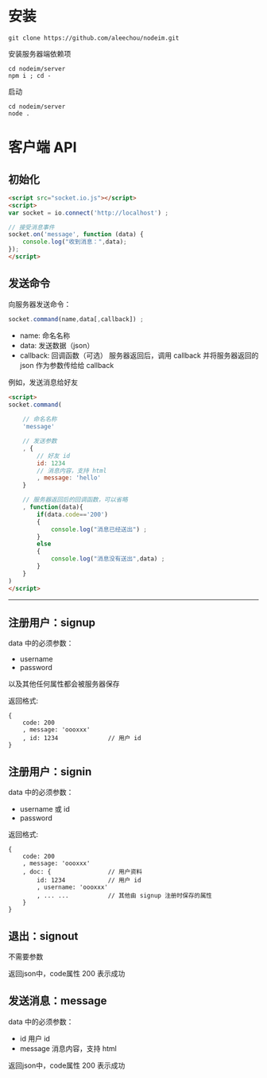 
# 安装

```
git clone https://github.com/aleechou/nodeim.git
```

安装服务器端依赖项
```
cd nodeim/server
npm i ; cd -
```

启动
```
cd nodeim/server
node .
```


# 客户端 API

## 初始化

```html
<script src="socket.io.js"></script>
<script>
var socket = io.connect('http://localhost') ;

// 接受消息事件
socket.on('message', function (data) {
	console.log("收到消息：",data);
});
</script>
```

## 发送命令

向服务器发送命令：

```javascript
socket.command(name,data[,callback]) ;
```
* name: 命名名称
* data: 发送数据（json）
* callback: 回调函数（可选）
	服务器返回后，调用 callback 并将服务器返回的 json 作为参数传给给 callback


例如，发送消息给好友

```html
<script>
socket.command(
	
	// 命名名称
	'message'

	// 发送参数	
	, {
		// 好友 id
		id: 1234
		// 消息内容，支持 html
		, message: 'hello'
	}

	// 服务器返回后的回调函数，可以省略
	, function(data){				
		if(data.code=='200')
		{
			console.log("消息已经送出") ;
		}
		else
		{
			console.log("消息没有送出",data) ;
		}
	}
)
</script>
```

---

## 注册用户：signup

data 中的必须参数：

* username
* password

以及其他任何属性都会被服务器保存

返回格式:
```
{
	code: 200
	, message: 'oooxxx'
	, id: 1234				// 用户 id	
}
```


## 注册用户：signin

data 中的必须参数：

* username 或 id
* password

返回格式:
```
{
	code: 200
	, message: 'oooxxx'
	, doc: {				// 用户资料
		id: 1234			// 用户 id
		, username: 'oooxxx'
		, ... ...			// 其他由 signup 注册时保存的属性
	}
}
```

## 退出：signout

不需要参数

返回json中，code属性 200 表示成功


## 发送消息：message

data 中的必须参数：

* id  用户 id
* message 消息内容，支持 html

返回json中，code属性 200 表示成功


